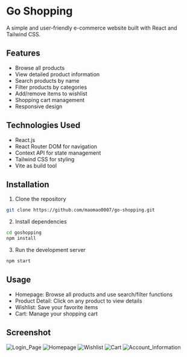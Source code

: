 # Go Shopping

A simple and user-friendly e-commerce website built with React and Tailwind CSS.

## Features

- Browse all products
- View detailed product information
- Search products by name
- Filter products by categories
- Add/remove items to wishlist
- Shopping cart management
- Responsive design

## Technologies Used

- React.js
- React Router DOM for navigation
- Context API for state management
- Tailwind CSS for styling
- Vite as build tool

## Installation

1. Clone the repository
```bash
git clone https://github.com/maomao0007/go-shopping.git
```

2. Install dependencies
```bash
cd goshopping
npm install
```

3. Run the development server
```bash
npm start
```

## Usage

- Homepage: Browse all products and use search/filter functions
- Product Detail: Click on any product to view details
- Wishlist: Save your favorite items
- Cart: Manage your shopping cart

## Screenshot
![Login_Page](https://github.com/user-attachments/assets/22629a25-36f5-492c-a0dd-eafdeae6a884)
![Homepage](https://github.com/user-attachments/assets/1fe15fc2-b372-4cfb-8541-19d72a7ac092)
![Wishlist](https://github.com/user-attachments/assets/ca1780a7-ea40-4ee3-bfe4-8a545e7b9871)
![Cart](https://github.com/user-attachments/assets/fe72a76f-b2a7-4ed6-885a-17a4529f704c)
![Account_Information](https://github.com/user-attachments/assets/6b168d8d-7877-48fd-93c5-0f0d94600259)



